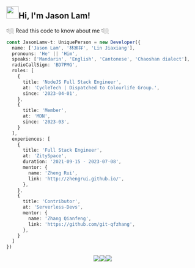<h2 class="flex"><img src="https://tva1.sinaimg.cn/large/e6c9d24egy1h1571l0uucg205k05egri.gif" width="32" />Hi, I'm Jason Lam!</h2>

👇🏼 Read this code to know about me 👇🏼  

```typescript
const JasonLamv-t: UniquePerson = new Developer({
  name: ['Jason Lam', '林家祥', 'Lin Jiaxiang'],
  pronouns: 'He' || 'Him',
  speaks: ['Mandarin', 'English', 'Cantonese', 'Chaoshan dialect'],
  radioCallSign: 'BD7PMG',
  roles: [
    {
      title: 'NodeJS Full Stack Engineer',
      at: 'CycleTech | Dispatched to Colourlife Group.',
      since: '2023-04-01',
    },
    {
      title: 'Member',
      at: 'MDN',
      since: '2023-03',
    }
  ],
  experiences: [
    {
      title: 'Full Stack Engineer',
      at: 'ZitySpace',
      duration: '2021-09-15 - 2023-07-08',
      mentor: {
        name: 'Zheng Rui',
        link: 'http://zhengrui.github.io/',
      },
    },
    {
      title: 'Contributor',
      at: 'Serverless-Devs',
      mentor: {
        name: 'Zhang Qianfeng',
        link: 'https://github.com/git-qfzhang',
      },
    }
  ]
})
```

<p align="center" ><img src="https://github-readme-stats.vercel.app/api/top-langs/?username=jasonlamv-t&theme=algolia&hide_border=true&hide=javascript&langs_count=3" /><img src="https://github-readme-stats.vercel.app/api?username=jasonlamv-t&show_icons=true&theme=algolia&hide_border=true&count_private=true&line_height=27" /><img src="https://streak-stats.demolab.com/?user=jasonlamv-t&theme=algolia&card_width=766&hide_border=true"></img></p>

